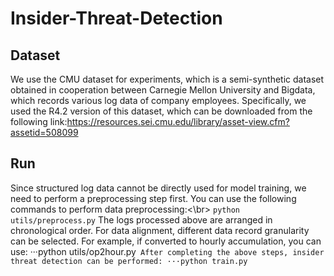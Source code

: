 # Insider-Threat-Detection
## Dataset
We use the CMU dataset for experiments, which is a semi-synthetic dataset obtained in cooperation between Carnegie Mellon University and Bigdata, which records various log data of company employees. Specifically, we used the R4.2 version of this dataset, which can be downloaded from the following link:https://resources.sei.cmu.edu/library/asset-view.cfm?assetid=508099
## Run
Since structured log data cannot be directly used for model training, we need to perform a preprocessing step first. You can use the following commands to perform data preprocessing:<\br>
```python utils/preprocess.py```
The logs processed above are arranged in chronological order. For data alignment, different data record granularity can be selected. For example, if converted to hourly accumulation, you can use:
···python utils/op2hour.py```
After completing the above steps, insider threat detection can be performed:
···python train.py```
